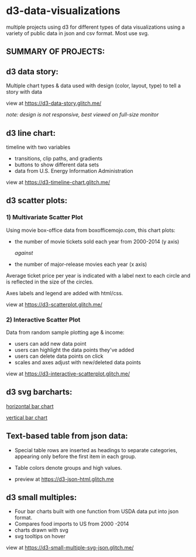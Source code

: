 # d3-data-visualizations

multiple projects using d3 for different types of data visualizations using a variety of public data in json and csv format.  Most use svg.


**SUMMARY OF PROJECTS:**
-----

## d3 data story:

Multiple chart types & data used with design (color, layout, type) to tell a story with data

view at https://d3-data-story.glitch.me/

*note: design is not responsive, best viewed on full-size monitor*


## d3 line chart:

timeline with two variables

- transitions, clip paths, and gradients
- buttons to show different data sets
- data from U.S. Energy Information Administration

view at https://d3-timeline-chart.glitch.me/


## d3 scatter plots:

### 1) Multivariate Scatter Plot

Using movie box-office data from boxofficemojo.com, this chart plots:

 - the number of movie tickets sold each year from 2000-2014 (y axis)

   *against*

- the number of major-release movies each year (x axis)

Average ticket price per year is indicated with a label next to each circle and is reflected in the size of the circles.

Axes labels and legend are added with html/css.

view at https://d3-scatterplot.glitch.me/


### 2) Interactive Scatter Plot

Data from random sample plotting age & income:

- users can add new data point
- users can highlight the data points they've added
- users can delete data points on click
- scales and axes adjust with new/deleted data points

view at https://d3-interactive-scatterplot.glitch.me/


## d3 svg barcharts:

[horizontal bar chart](https://d3-horizontal-bar-chart.glitch.me/)

[vertical bar chart](https://d3-svg-barchart.glitch.me/)


## Text-based table from json data:

- Special table rows are inserted as headings to separate categories, appearing only before the first item in each group.

- Table colors denote groups and high values.

- preview at https://d3-json-html.glitch.me

## d3 small multiples:

- Four bar charts built with one function from USDA data put into json format.
- Compares food imports to US from 2000 -2014
- charts drawn with svg
- svg tooltips on hover

view at https://d3-small-multiple-svg-json.glitch.me/


